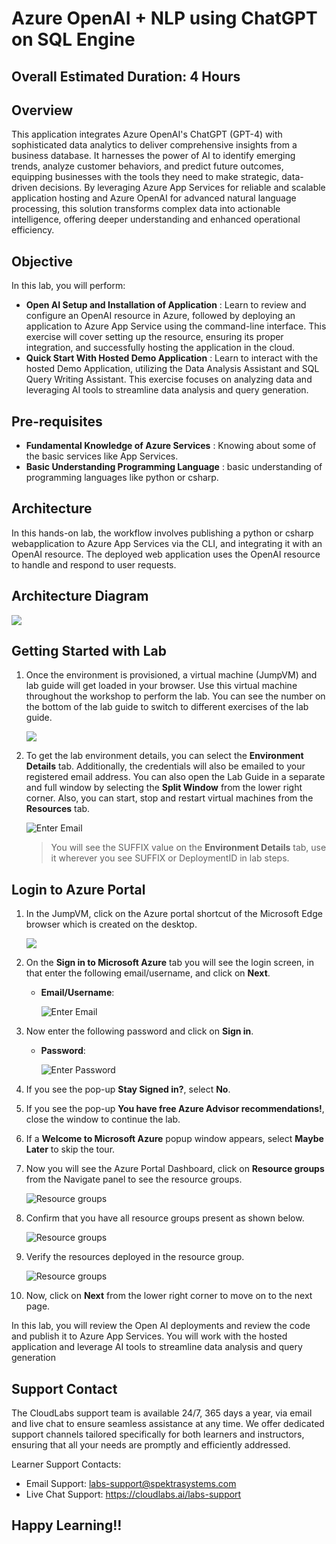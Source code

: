 # Azure OpenAI + NLP using ChatGPT on SQL Engine

## Overall Estimated Duration: 4 Hours

## Overview

This application integrates Azure OpenAI's ChatGPT (GPT-4) with sophisticated data analytics to deliver comprehensive insights from a business database. It harnesses the power of AI to identify emerging trends, analyze customer behaviors, and predict future outcomes, equipping businesses with the tools they need to make strategic, data-driven decisions. By leveraging Azure App Services for reliable and scalable application hosting and Azure OpenAI for advanced natural language processing, this solution transforms complex data into actionable intelligence, offering deeper understanding and enhanced operational efficiency.

## Objective

In this lab, you will perform:

- **Open AI Setup and Installation of Application** : Learn to review and configure an OpenAI resource in Azure, followed by deploying an application to Azure App Service using the command-line interface. This exercise will cover setting up the resource, ensuring its proper integration, and successfully hosting the application in the cloud.
- **Quick Start With Hosted Demo Application** : Learn to interact with the hosted Demo Application, utilizing the Data Analysis Assistant and SQL Query Writing Assistant. This exercise focuses on analyzing data and leveraging AI tools to streamline data analysis and query generation.

## Pre-requisites
- **Fundamental Knowledge of Azure Services** : Knowing about some of the basic services like App Services.
- **Basic Understanding Programming Language** : basic understanding of programming languages like python or csharp.

## Architecture

In this hands-on lab, the workflow involves publishing a python or csharp webapplication to Azure App Services via the CLI, and integrating it with an OpenAI resource. The deployed web application uses the OpenAI resource to handle and respond to user requests.

## Architecture Diagram

![](/images/updated1ss.png)

## Getting Started with Lab

1. Once the environment is provisioned, a virtual machine (JumpVM) and lab guide will get loaded in your browser. Use this virtual machine throughout the workshop to perform the lab. You can see the number on the bottom of the lab guide to switch to different exercises of the lab guide.

   ![](images/getstartpage-01.png)
 
1. To get the lab environment details, you can select the **Environment Details** tab. Additionally, the credentials will also be emailed to your registered email address. You can also open the Lab Guide in a separate and full window by selecting the **Split Window** from the lower right corner. Also, you can start, stop and restart virtual machines from the **Resources** tab.

   ![](images/getstartpage-02.png "Enter Email")
 
   > You will see the SUFFIX value on the **Environment Details** tab, use it wherever you see SUFFIX or DeploymentID in lab steps.
 
## Login to Azure Portal

1. In the JumpVM, click on the Azure portal shortcut of the Microsoft Edge browser which is created on the desktop.

   ![](images/updated1.png)
   
1. On the **Sign in to Microsoft Azure** tab you will see the login screen, in that enter the following email/username, and click on **Next**. 

   * **Email/Username**: <inject key="AzureAdUserEmail"></inject>
   
      ![](images/signin-uname.png "Enter Email")
     
1. Now enter the following password and click on **Sign in**.
   
   * **Password**: <inject key="AzureAdUserPassword"></inject>
   
      ![](images/signin-pword.png "Enter Password")
     
1. If you see the pop-up **Stay Signed in?**, select **No**.

1. If you see the pop-up **You have free Azure Advisor recommendations!**, close the window to continue the lab.

1. If a **Welcome to Microsoft Azure** popup window appears, select **Maybe Later** to skip the tour.
   
1. Now you will see the Azure Portal Dashboard, click on **Resource groups** from the Navigate panel to see the resource groups.

   ![](images/select-rg.png "Resource groups")
   
1. Confirm that you have all resource groups present as shown below.

   ![](images/open-sql-rg.png "Resource groups")
   
1. Verify the resources deployed in the resource group.

   ![](images/resources.png "Resource groups")
   
1. Now, click on **Next** from the lower right corner to move on to the next page.

In this lab, you will review the Open AI deployments and review the code and publish it to Azure App Services. You will work with the hosted application and leverage AI tools to streamline data analysis and query generation

## Support Contact

The CloudLabs support team is available 24/7, 365 days a year, via email and live chat to ensure seamless assistance at any time. We offer dedicated support channels tailored specifically for both learners and instructors, ensuring that all your needs are promptly and efficiently addressed.

Learner Support Contacts:

- Email Support: labs-support@spektrasystems.com
- Live Chat Support: https://cloudlabs.ai/labs-support

## Happy Learning!!
